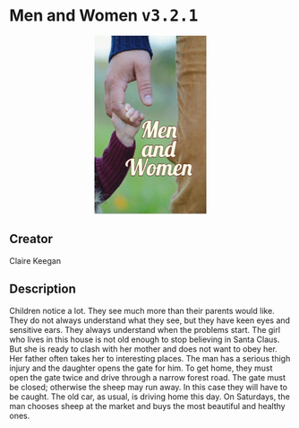 
# Men and Women <kbd>v3.2.1</kbd>

<center>
  <img src="./cover-1024.jpg"/>
</center>

## Creator
Claire Keegan

## Description
Children notice a lot. They see much more than their parents would like. They do not always understand what they see, but they have keen eyes and sensitive ears. They always understand when the problems start. The girl who lives in this house is not old enough to stop believing in Santa Claus. But she is ready to clash with her mother and does not want to obey her. Her father often takes her to interesting places. The man has a serious thigh injury and the daughter opens the gate for him. To get home, they must open the gate twice and drive through a narrow forest road. The gate must be closed; otherwise the sheep may run away. In this case they will have to be caught. The old car, as usual, is driving home this day. On Saturdays, the man chooses sheep at the market and buys the most beautiful and healthy ones.
